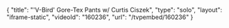 {
    "title": "'V-Bird' Gore-Tex Pants w\/ Curtis Ciszek",
    "type": "solo",
    "layout": "iframe-static",
    "videoId": "160236",
    "url": "\/tvpembed\/160236"
}